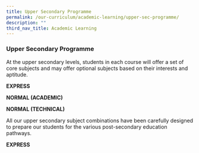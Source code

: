 ```yaml
---
title: Upper Secondary Programme
permalink: /our-curriculum/academic-learning/upper-sec-programme/
description: ""
third_nav_title: Academic Learning
---
```

### Upper Secondary Programme
At the upper secondary levels, students in each course will offer a set of core subjects and may offer optional subjects based on their interests and aptitude.

**EXPRESS**


**NORMAL (ACADEMIC)**



**NORMAL (TECHNICAL)**


All our upper secondary subject combinations have been carefully designed to prepare our students for the various post-secondary education pathways. 

**EXPRESS**
